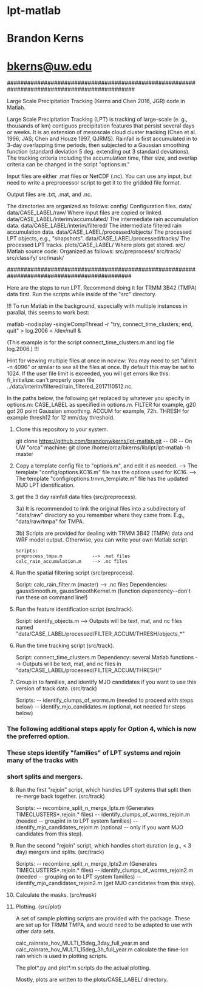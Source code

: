 # lpt-matlab
# Brandon Kerns
# bkerns@uw.edu
##############################################################################################

Large Scale Precipitation Tracking (Kerns and Chen 2016, JGR) code in Matlab.

Large Scale Precipitation Tracking (LPT) is tracking of large-scale (e. g., thousands of km)
	contiguos precipitation features that persist several days or weeks. It is an extension of
	mesoscale cloud cluster tracking (Chen et al. 1996, JAS; Chen and Houze 1997, QJRMS).
	Rainfall is first accumulated in to 3-day overlapping time periods, then subjected to a
	Gaussian smoothing function (standard deviation 5 deg. extending out 3 standard deviations).
	The tracking criteria including the accumulation time, filter size, and overlap criteria
	can be changed in the script "options.m."


Input files are either .mat files or NetCDF (.nc).
You can use any input, but need to write a preprocessor script to get it to the gridded file format.

Output files are .txt, .mat, and .nc.

The directories are organized as follows:
config/		    	       		Configuration files.
data/
data/CASE_LABEL/raw/			Where input files are copied or linked.
data/CASE_LABEL/interim/accumulated/	The intermediate rain accumulation data.
data/CASE_LABEL/interim/filtered/	The intermediate filtered rain accumulation data.
data/CASE_LABEL/processed/objects/	The processed LPT objects, e.g., "shapshots".
data/CASE_LABEL/processed/tracks/	The processed LPT tracks.
plots/CASE_LABEL/			Where plots get stored.
src/					Matlab source code. Organized as follows:
src/preprocess/
src/track/
src/classify/
src/mask/

#############################################################################################

Here are the steps to run LPT. Recommend doing it for TRMM 3B42 (TMPA) data first.
Run the scripts while inside of the "src" directory.


!!!
To run Matlab in the background, especially with multiple instances in parallal, this seems to work best:

matlab -nodisplay -singleCompThread -r "try, connect_time_clusters; end, quit" > log.2006 < /dev/null &

(This example is for the script  connect_time_clusters.m and log file log.2006.)
!!!

Hint for viewing multiple files at once in ncview:
You may need to set "ulimit -n 4096" or similar to see all the files at once.
By default this may be set to 1024. If the user file limit is exceeded,
you will get errors like this:
fi_initialize: can't properly open file ../data/interim/filtered/rain_filtered_2017110512.nc.


In the paths below, the following get replaced by whatever you specify in options.m:
CASE_LABEL    as specified in options.m.
FILTER        for example, g20 got 20 point Gaussian smoothing.
ACCUM         for example, 72h.
THRESH        for example thresh12 for 12 mm/day threshold.


1) Clone this repository to your system.

   git clone https://github.com/brandonwkerns/lpt-matlab.git 
	-- OR --
   On UW "orca" machine:
   git clone /home/orca/bkerns/lib/lpt/lpt-matlab -b master


2) Copy a template config file to "options.m", and edit it as needed.
   --> The template "config/options.KC16.m" file has the options used for KC16.
   --> The template "config/options.trmm_template.m" file has the updated MJO LPT identification.


3) get the 3 day rainfall data files (src/preprocess).

   3a) It is recommended to link the original files into a subdirectory of "data/raw" directory
       so you remember where they came from. E.g., "data/raw/tmpa" for TMPA.

   3b) Scripts are provided for dealing with TRMM 3B42 (TMPA) data and WRF model output.
       Otherwise, you can write your own Matlab script.

       Scripts:
       preprocess_tmpa.m           --> .mat files
       calc_rain_accumulation.m    --> .nc files



4) Run the spatial filtering script (src/preprocess).

   Script: calc_rain_filter.m (master) --> .nc files
   Dependencies: gaussSmooth.m, gaussSmoothKernel.m (function dependency--don't run these on command line!)


5) Run the feature identification script (src/track).

   Script: identify_objects.m
   --> Outputs will be text, mat, and nc files named "data/CASE_LABEL/processed/FILTER_ACCUM/THRESH/objects_*"


6) Run the time tracking script (src/track).

   Script: connect_time_clusters.m
   Dependency: several Matlab functions
   --> Outputs will be text, mat, and nc files in "data/CASE_LABEL/processed/FILTER_ACCUM/THRESH/"

7) Group in to families, and identify MJO candidates if you want to use this version of track data. (src/track)

   Scripts:
   -- identify_clumps_of_worms.m (needed to proceed with steps below)
   -- identify_mjo_candidates.m (optional, not needed for steps below)

### The following additional steps apply for Option 4, which is now the preferred option.
### These steps identify "families" of LPT systems and rejoin many of the tracks with
### short splits and mergers.

8) Run the first "rejoin" script, which handles LPT systems that split then re-merge back together. (src/track)

   Scripts:
   -- recombine_split_n_merge_lpts.m (Generates TIMECLUSTERS*.rejoin.* files)
   -- identify_clumps_of_worms_rejoin.m (needed -- groupint in to LPT system families)
   -- identify_mjo_candidates_rejoin.m (optional -- only if you want MJO candidates from this step).

9) Run the second "rejoin" script, which handles short duration (e.g., < 3 day) mergers and splits. (src/track)

   Scripts:
   -- recombine_split_n_merge_lpts2.m (Generates TIMECLUSTERS*.rejoin.* files)
   -- identify_clumps_of_worms_rejoin2.m (needed -- grouping on to LPT system families)
   -- identify_mjo_candidates_rejoin2.m (get MJO candidates from this step).


10) Calculate the masks. (src/mask)

11) Plotting. (src/plot)

    A set of sample plotting scripts are provided with the package. These are set up for TRMM TMPA,
    and would need to be adapted to use with other data sets.

    calc_rainrate_hov_MULTI_15deg_3day_full_year.m and calc_rainrate_hov_MULTI_15deg_3h_full_year.m
    calculate the time-lon rain which is used in plotting scripts.

    The plot*.py and plot*.m scripts do the actual plotting.

    Mostly, plots are written to the plots/CASE_LABEL/ directory.
    